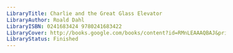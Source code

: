 ```yaml
---
LibraryTitle: Charlie and the Great Glass Elevator
LibraryAuthor: Roald Dahl
LibraryISBN: 0241683424 9780241683422
LibraryCover: http://books.google.com/books/content?id=RMnLEAAAQBAJ&printsec=frontcover&img=1&zoom=1&source=gbs_api
LibraryStatus: Finished
---
```

